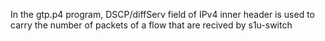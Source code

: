 In the gtp.p4 program, DSCP/diffServ field
of IPv4 inner header is used to carry the 
number of packets of a flow that are recived by s1u-switch
